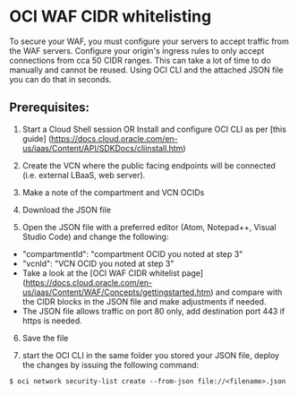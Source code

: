 # OCI WAF CIDR whitelisting

To secure your WAF, you must configure your servers to accept traffic from the WAF servers. Configure your origin's ingress rules to only accept connections from cca 50 CIDR ranges. This can take a lot of time to do manually and cannot be reused. Using OCI CLI and the attached JSON file you can do that in seconds. 

## Prerequisites:

1. Start a Cloud Shell session OR Install and configure OCI CLI as per [this guide] (https://docs.cloud.oracle.com/en-us/iaas/Content/API/SDKDocs/cliinstall.htm)

2. Create the VCN where the public facing endpoints will be connected (i.e. external LBaaS, web server). 

3. Make a note of the compartment and VCN OCIDs

4. Download the JSON file

5. Open the JSON file with a preferred editor (Atom, Notepad++, Visual Studio Code) and change the following:
 - "compartmentId": "compartment OCID you noted at step 3"
 - "vcnId": "VCN OCID you noted at step 3"
 - Take a look at the [OCI WAF CIDR whitelist page] (https://docs.cloud.oracle.com/en-us/iaas/Content/WAF/Concepts/gettingstarted.htm) and compare with the CIDR blocks in the JSON file and make adjustments if needed. 
 - The JSON file allows traffic on port 80 only, add destination port 443 if https is needed. 

6. Save the file 

7. start the OCI CLI in the same folder you stored your JSON file, deploy the changes by issuing the following command:
```
$ oci network security-list create --from-json file://<filename>.json
```
